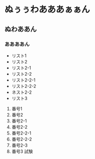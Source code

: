 # ぬぅぅわあああぁぁん
## ぬわああん
### ああああん
- リスト1
- リスト2
 - リスト2-1
 - リスト2-2
  - リスト2-2-1
  - リスト2-2-2
 - ネスト2-2
- リスト3

1. 番号1
1. 番号2
 1. 番号2-1
 1. 番号2-2
  1. 番号2-2-1
  1. 番号2-2-2
 1. 番号2-3
1. 番号3
試験
